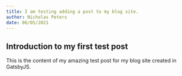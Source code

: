 ```yaml
---
title: I am testing adding a post to my blog site.
author: Nicholas Peters
date: 06/05/2021
---
```


## Introduction to my first test post

This is the content of my amazing test post for my blog site created in GatsbyJS.
